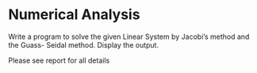 <h1>Numerical Analysis</h1>

Write a program to solve the given Linear System by Jacobi’s method and the Guass- Seidal method. Display the output.

Please see report for all details